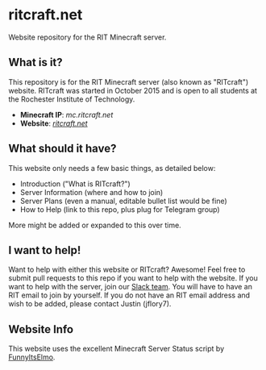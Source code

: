 # ritcraft.net
Website repository for the RIT Minecraft server.


## What is it?
This repository is for the RIT Minecraft server (also known as "RITcraft") website. RITcraft was started in October 2015 and is open to all students at the Rochester Institute of Technology.

* **Minecraft IP**: *mc.ritcraft.net*
* **Website**: *[ritcraft.net](https://ritcraft.net)*


## What should it have?
This website only needs a few basic things, as detailed below:

* Introduction ("What is RITcraft?")
* Server Information (where and how to join)
* Server Plans (even a manual, editable bullet list would be fine)
* How to Help (link to this repo, plus plug for Telegram group)

More might be added or expanded to this over time.


## I want to help!
Want to help with either this website or RITcraft? Awesome! Feel free to submit pull requests to this repo if you want to help with the website. If you want to help with the server, join our [Slack team](https://ritcraft.slack.com/signup). You will have to have an RIT email to join by yourself. If you do not have an RIT email address and wish to be added, please contact Justin (jflory7).


## Website Info
This website uses the excellent Minecraft Server Status script by [FunnyItsElmo](https://github.com/FunnyItsElmo/PHP-Minecraft-Server-Status-Query).